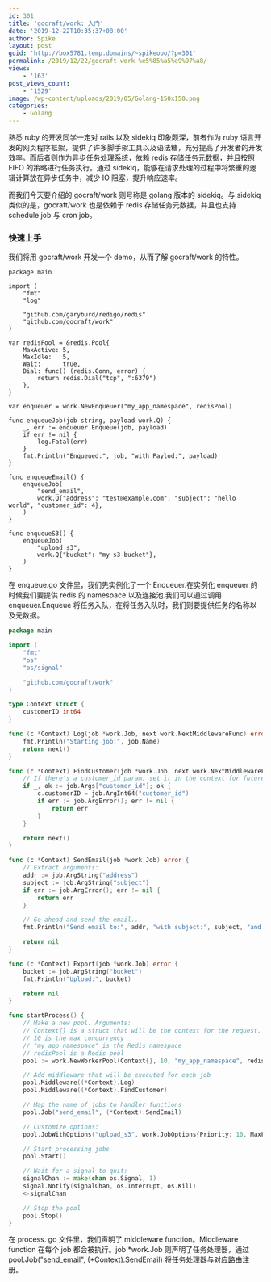 ```yaml
---
id: 301
title: 'gocraft/work: 入门'
date: '2019-12-22T10:35:37+08:00'
author: Spike
layout: post
guid: 'http://box5781.temp.domains/~spikeooo/?p=301'
permalink: /2019/12/22/gocraft-work-%e5%85%a5%e9%97%a8/
views:
    - '163'
post_views_count:
    - '1529'
image: /wp-content/uploads/2019/05/Golang-150x150.png
categories:
    - Golang
---
```


熟悉 ruby 的开发同学一定对 rails 以及 sidekiq 印象颇深，前者作为 ruby 语言开发的网页程序框架，提供了许多脚手架工具以及语法糖，充分提高了开发者的开发效率。而后者则作为异步任务处理系统，依赖 redis 存储任务元数据，并且按照 FIFO 的策略进行任务执行。通过 sidekiq，能够在请求处理的过程中将繁重的逻辑计算放在异步任务中，减少 IO 阻塞，提升响应速率。

而我们今天要介绍的 gocraft/work 则号称是 golang 版本的 sidekiq。与 sidekiq 类似的是，gocraft/work 也是依赖于 redis 存储任务元数据，并且也支持 schedule job 与 cron job。

### 快速上手

我们将用 gocraft/work 开发一个 demo，从而了解 gocraft/work 的特性。

```
package main

import (
    "fmt"
    "log"

    "github.com/garyburd/redigo/redis"
    "github.com/gocraft/work"
)

var redisPool = &redis.Pool{
    MaxActive: 5,
    MaxIdle:   5,
    Wait:      true,
    Dial: func() (redis.Conn, error) {
        return redis.Dial("tcp", ":6379")
    },
}

var enqueuer = work.NewEnqueuer("my_app_namespace", redisPool)

func enqueueJob(job string, payload work.Q) {
    _, err := enqueuer.Enqueue(job, payload)
    if err != nil {
        log.Fatal(err)
    }
    fmt.Println("Enqueued:", job, "with Paylod:", payload)
}

func enqueueEmail() {
    enqueueJob(
        "send_email",
        work.Q{"address": "test@example.com", "subject": "hello world", "customer_id": 4},
    )
}

func enqueueS3() {
    enqueueJob(
        "upload_s3",
        work.Q{"bucket": "my-s3-bucket"},
    )
}
```

在 enqueue.go 文件里，我们先实例化了一个 Enqueuer.在实例化 enqueuer 的时候我们要提供 redis 的 namespace 以及连接池.我们可以通过调用 enqueuer.Enqueue 将任务入队，在将任务入队时，我们则要提供任务的名称以及元数据。

```go
package main

import (
    "fmt"
    "os"
    "os/signal"

    "github.com/gocraft/work"
)

type Context struct {
    customerID int64
}

func (c *Context) Log(job *work.Job, next work.NextMiddlewareFunc) error {
    fmt.Println("Starting job:", job.Name)
    return next()
}

func (c *Context) FindCustomer(job *work.Job, next work.NextMiddlewareFunc) error {
    // If there's a customer_id param, set it in the context for future middleware and handlers to use.
    if _, ok := job.Args["customer_id"]; ok {
        c.customerID = job.ArgInt64("customer_id")
        if err := job.ArgError(); err != nil {
            return err
        }
    }

    return next()
}

func (c *Context) SendEmail(job *work.Job) error {
    // Extract arguments:
    addr := job.ArgString("address")
    subject := job.ArgString("subject")
    if err := job.ArgError(); err != nil {
        return err
    }

    // Go ahead and send the email...
    fmt.Println("Send email to:", addr, "with subject:", subject, "and customer id:", c.customerID)

    return nil
}

func (c *Context) Export(job *work.Job) error {
    bucket := job.ArgString("bucket")
    fmt.Println("Upload:", bucket)

    return nil
}

func startProcess() {
    // Make a new pool. Arguments:
    // Context{} is a struct that will be the context for the request.
    // 10 is the max concurrency
    // "my_app_namespace" is the Redis namespace
    // redisPool is a Redis pool
    pool := work.NewWorkerPool(Context{}, 10, "my_app_namespace", redisPool)

    // Add middleware that will be executed for each job
    pool.Middleware((*Context).Log)
    pool.Middleware((*Context).FindCustomer)

    // Map the name of jobs to handler functions
    pool.Job("send_email", (*Context).SendEmail)

    // Customize options:
    pool.JobWithOptions("upload_s3", work.JobOptions{Priority: 10, MaxFails: 1}, (*Context).Export)

    // Start processing jobs
    pool.Start()

    // Wait for a signal to quit:
    signalChan := make(chan os.Signal, 1)
    signal.Notify(signalChan, os.Interrupt, os.Kill)
    <-signalChan

    // Stop the pool
    pool.Stop()
}
```

在 process. go 文件里，我们声明了 middleware function。Middleware function 在每个 job 都会被执行。job *work.Job 则声明了任务处理器，通过 pool.Job("send\_email", (*Context).SendEmail) 将任务处理器与对应路由注册。